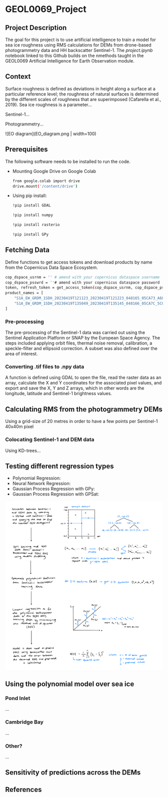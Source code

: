 # GEOL0069_Project

  <!-- DESCRIPTION -->
## Project Description

The goal for this project is to use artificial intelligence to train a model for sea ice roughness using RMS calculations for DEMs from drone-based photogrammetry data and HH backscatter Sentinel-1. The _project.ipynb_ notebook linked to this Github builds on the nmethods taught in the GEOL0069 Artificial Intelligence for Earth Observation module.

  <!-- CONTEXT -->
## Context

Surface roughness is defined as deviations in height along a surface at a particular reference level; the roughness of natural surfaces is determined by the different scales of roughness that are superimposed (Cafarella et al., 2019). Sea ice roughness is a parameter...

Sentinel-1...

Photogrammetry...

![EO diagram](EO_diagram.png | width=100)

  <!-- GETTING STARTED -->
## Prerequisites

The following software needs to be installed to run the code.
* Mounting Google Drive on Google Colab
  ```sh
  from google.colab import drive
  drive.mount('/content/drive')
  ```
* Using pip install:
  ```sh
  !pip install GDAL
  ```
  ```sh
  !pip install numpy
  ```
  ```sh
  !pip install rasterio
  ```
  ```sh
  !pip install GPy
  ```

  <!-- DATA -->
## Fetching Data

Define functions to get access tokens and download products by name from the Copernicus Data Space Ecosystem.

```sh
cop_dspace_usrnm = '' # amend with your copernicus dataspace username
cop_dspace_psswrd = ''# amend with your copernicus dataspace password
token, refresh_token = get_access_token(cop_dspace_usrnm, cop_dspace_psswrd)
product_names = [
    "S1A_EW_GRDM_1SDH_20230419T121123_20230419T121223_048165_05CA73_A681.SAFE",
    "S1A_EW_GRDM_1SDH_20230419T135049_20230419T135145_048166_05CA7C_5C05.SAFE"
]
```

### Pre-processing

The pre-processing of the Sentinel-1 data was carried out using the Sentinel Application Platform or SNAP by the European Space Agency. The steps included applying orbit files, thermal noise removal, calibration, a speckle-filter and ellipsoid correction. A subset was also defined over the area of interest.

### Converting .tif files to .npy data

A function is defined using GDAL to open the file, read the raster data as an array, calculate the X and Y coordinates for the associated pixel values, and export and save the X, Y and Z arrays, which in other words are the longitude, latitude and Sentinel-1 brightness values.

  <!-- DEM -->
## Calculating RMS from the photogrammetry DEMs

Using a grid-size of 20 metres in order to have a few points per Sentinel-1 40x40m pixel

### Colocating Sentinel-1 and DEM data

Using KD-trees...

  <!-- REGRESSION -->
## Testing different regression types

* Polynomial Regression:
* Neural Network Regression:
* Gaussian Process Regression with GPy:
* Gaussian Process Regression with GPSat:

![AI diagram](AI_diagram.png)

  <!-- MODEL ROLLOUT -->
## Using the polynomial model over sea ice
### Pond Inlet

...

### Cambridge Bay

...

### Other?

...

  <!-- SENSITIVITY -->
## Sensitivity of predictions across the DEMs



<!-- REFERENCES -->
## References


